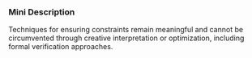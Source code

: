 ### Mini Description

Techniques for ensuring constraints remain meaningful and cannot be circumvented through creative interpretation or optimization, including formal verification approaches.
